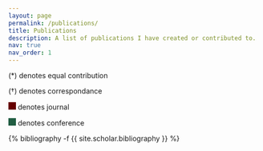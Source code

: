 ```yaml
---
layout: page
permalink: /publications/
title: Publications
description: A list of publications I have created or contributed to.
nav: true
nav_order: 1
---
```

<p>
(*) denotes equal contribution
</p>
<p>
(†) denotes correspondance
</p>
<p>
<span style="display: inline-block; width: 15px; height: 15px; background-color: #600;"></span> denotes journal
</p>
<p>
<span style="display: inline-block; width: 15px; height: 15px; background-color: #215d42;"></span> denotes conference
</p>
<!-- _pages/publications.md -->
<div class="publications">

{% bibliography -f {{ site.scholar.bibliography }} %}

</div>
